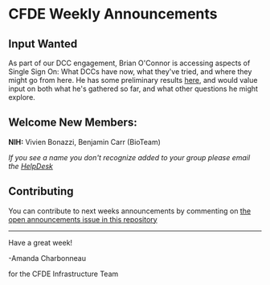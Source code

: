 # CFDE Weekly Announcements


## Input Wanted

As part of our DCC engagement, Brian O'Connor is accessing aspects of Single Sign On: What DCCs have now, what they've tried, and where they might go from here. He has some preliminary results [here](https://docs.google.com/document/d/1EBTSknWqsxdxFhs1Nkk3LG2hAbFRt8u2NCMYU5oLvm4/edit?usp=sharing), and would value input on both what he's gathered so far, and what other questions he might explore. 

## Welcome New Members:

**NIH:**  Vivien Bonazzi, Benjamin Carr (BioTeam)

*If you see a name you don't recognize added to your group please email the [HelpDesk](mailto:autohelp+int+851+6545985337373134556@CFDE.groups.io )*

## Contributing

You can contribute to next weeks announcements by commenting on [the open
announcements issue in this repository](https://github.com/nih-cfde/announcements/issues?utf8=%E2%9C%93&q=is%3Aissue+is%3Aopen+Announcements)

---

Have a great week!

-Amanda Charbonneau

for the CFDE Infrastructure Team
